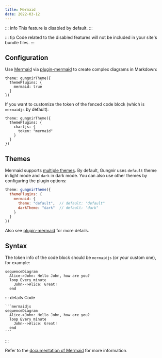 ```yaml
---
title: Mermaid
date: 2022-03-12
---
```


::: info
This feature is disabled by default.
:::

::: tip
Code related to the disabled features will not be included in your site's bundle files.
:::


## Configuration

Use [Mermaid](https://mermaid-js.github.io) via [plugin-mermaid](/docs/plugins/mermaid.md) to create complex diagrams in Markdown:

```js{3}
theme: gungnirTheme({
  themePlugins: {
    mermaid: true
  }
})
```

If you want to customize the token of the fenced code block (which is `mermaidjs` by default):

```js{4}
theme: gungnirTheme({
  themePlugins: {
    chartjs: {
      token: "mermaid"
    }
  }
})
```


## Themes

Mermaid supports [multiple themes](https://github.com/mermaid-js/mermaid/tree/develop/src/themes). By default, Gungnir uses `default` theme in light mode and `dark` in dark mode. You can also use other themes by configuring the plugin options:

```js
theme: gungnirTheme({
  themePlugins: {
    mermaid: {
      theme: "default",  // default: "default"
      darkTheme: "dark"  // default: "dark"
    }
  }
})
```

Also see [plugin-mermaid](/docs/plugins/mermaid.html#options) for more details.


## Syntax

The token info of the code block should be `mermaidjs` (or your custom one), for example:

```mermaidjs
sequenceDiagram
  Alice->John: Hello John, how are you?
  loop Every minute
    John-->Alice: Great!
  end
```

::: details Code
~~~
```mermaidjs
sequenceDiagram
  Alice->John: Hello John, how are you?
  loop Every minute
    John-->Alice: Great!
  end
```
~~~
:::

Refer to the [documentation of Mermaid](https://mermaid-js.github.io) for more information.

